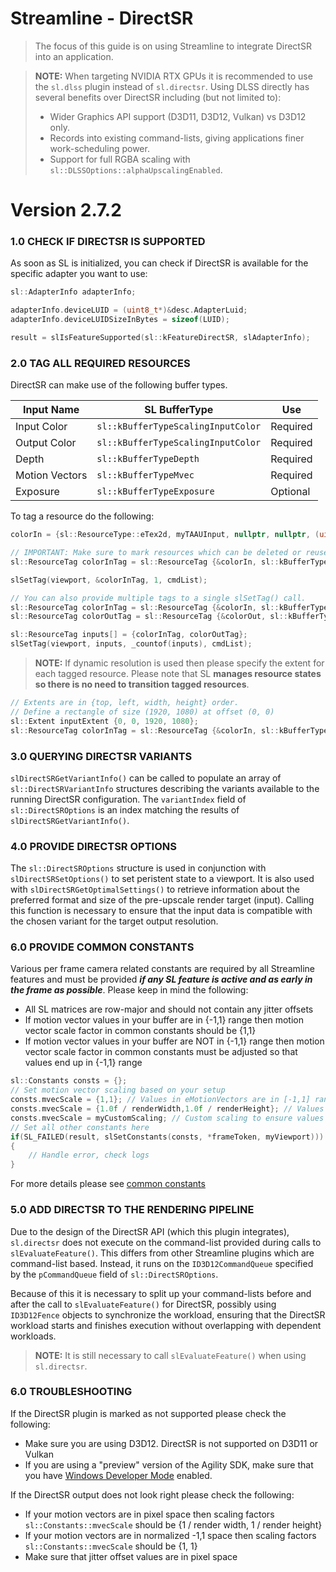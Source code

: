 Streamline - DirectSR
=======================

>The focus of this guide is on using Streamline to integrate DirectSR into an
application.

> **NOTE:**
> When targeting NVIDIA RTX GPUs it is recommended to use the `sl.dlss` plugin
> instead of `sl.directsr`. Using DLSS directly has several benefits over
> DirectSR including (but not limited to):
> - Wider Graphics API support (D3D11, D3D12, Vulkan) vs D3D12 only.
> - Records into existing command-lists, giving applications finer work-scheduling power.
> - Support for full RGBA scaling with `sl::DLSSOptions::alphaUpscalingEnabled`.

Version 2.7.2
=======

### 1.0 CHECK IF DIRECTSR IS SUPPORTED

As soon as SL is initialized, you can check if DirectSR is available for the specific adapter you want to use:

```cpp
sl::AdapterInfo adapterInfo;

adapterInfo.deviceLUID = (uint8_t*)&desc.AdapterLuid;
adapterInfo.deviceLUIDSizeInBytes = sizeof(LUID);

result = slIsFeatureSupported(sl::kFeatureDirectSR, slAdapterInfo);
```

### 2.0 TAG ALL REQUIRED RESOURCES

DirectSR can make use of the following buffer types.

| Input Name        | SL BufferType                         | Use      |
|-------------------|---------------------------------------|----------|
| Input Color       | `sl::kBufferTypeScalingInputColor`    | Required |
| Output Color      | `sl::kBufferTypeScalingInputColor`    | Required |
| Depth             | `sl::kBufferTypeDepth`                | Required |
| Motion Vectors    | `sl::kBufferTypeMvec`                 | Required |
| Exposure          | `sl::kBufferTypeExposure`             | Optional |

To tag a resource do the following:

```cpp
colorIn = {sl::ResourceType::eTex2d, myTAAUInput, nullptr, nullptr, (uint32_t) myTAAUResourceState };

// IMPORTANT: Make sure to mark resources which can be deleted or reused for other purposes within a frame as volatile
sl::ResourceTag colorInTag = sl::ResourceTag {&colorIn, sl::kBufferTypeScalingInputColor, sl::ResourceLifecycle::eOnlyValidNow};

slSetTag(viewport, &colorInTag, 1, cmdList);

// You can also provide multiple tags to a single slSetTag() call.
sl::ResourceTag colorInTag = sl::ResourceTag {&colorIn, sl::kBufferTypeScalingInputColor, sl::ResourceLifecycle::eOnlyValidNow};
sl::ResourceTag colorOutTag = sl::ResourceTag {&colorOut, sl::kBufferTypeScalingOutputColor, sl::ResourceLifecycle::eOnlyValidNow};

sl::ResourceTag inputs[] = {colorInTag, colorOutTag};
slSetTag(viewport, inputs, _countof(inputs), cmdList);
```

> **NOTE:**
> If dynamic resolution is used then please specify the extent for each tagged resource. Please note that SL **manages resource states so there is no need to transition tagged resources**.

```cpp
// Extents are in {top, left, width, height} order.
// Define a rectangle of size (1920, 1080) at offset (0, 0)
sl::Extent inputExtent {0, 0, 1920, 1080};
sl::ResourceTag colorInTag = sl::ResourceTag {&colorIn, sl::kBufferTypeScalingInputColor, sl::ResourceLifecycle::eOnlyValidNow, &inputExtent};
```

### 3.0 QUERYING DIRECTSR VARIANTS

`slDirectSRGetVariantInfo()` can be called to populate an array of
`sl::DirectSRVariantInfo` structures describing the variants available to the
running DirectSR configuration. The `variantIndex` field of
`sl::DirectSROptions` is an index matching the results of
`slDirectSRGetVariantInfo()`.

### 4.0 PROVIDE DIRECTSR OPTIONS

The `sl::DirectSROptions` structure is used in conjunction with
`slDirectSRSetOptions()` to set peristent state to a viewport. It is also used
with `slDirectSRGetOptimalSettings()` to retrieve information about the
preferred format and size of the pre-upscale render target (input). Calling this
function is necessary to ensure that the input data is compatible with the
chosen variant for the target output resolution.

### 6.0 PROVIDE COMMON CONSTANTS

Various per frame camera related constants are required by all Streamline features and must be provided ***if any SL feature is active and as early in the frame as possible***. Please keep in mind the following:

* All SL matrices are row-major and should not contain any jitter offsets
* If motion vector values in your buffer are in {-1,1} range then motion vector scale factor in common constants should be {1,1}
* If motion vector values in your buffer are NOT in {-1,1} range then motion vector scale factor in common constants must be adjusted so that values end up in {-1,1} range

```cpp
sl::Constants consts = {};
// Set motion vector scaling based on your setup
consts.mvecScale = {1,1}; // Values in eMotionVectors are in [-1,1] range
consts.mvecScale = {1.0f / renderWidth,1.0f / renderHeight}; // Values in eMotionVectors are in pixel space
consts.mvecScale = myCustomScaling; // Custom scaling to ensure values end up in [-1,1] range
// Set all other constants here
if(SL_FAILED(result, slSetConstants(consts, *frameToken, myViewport))) // constants are changing per frame so frame index is required
{
    // Handle error, check logs
}
```
For more details please see [common constants](ProgrammingGuide.md#2101-common-constants)

### 5.0 ADD DIRECTSR TO THE RENDERING PIPELINE

Due to the design of the DirectSR API (which this plugin integrates),
`sl.directsr` does not execute on the command-list provided during calls to
`slEvaluateFeature()`. This differs from other Streamline plugins which are
command-list based. Instead, it runs on the `ID3D12CommandQueue` specified by
the `pCommandQueue` field of `sl::DirectSROptions`.

Because of this it is necessary to split up your command-lists before and after
the call to `slEvaluateFeature()` for DirectSR, possibly using `ID3D12Fence`
objects to synchronize the workload, ensuring that the DirectSR workload starts
and finishes execution without overlapping with dependent workloads.

> **NOTE:**
> It is still necessary to call `slEvaluateFeature()` when using `sl.directsr`.

### 6.0 TROUBLESHOOTING

If the DirectSR plugin is marked as not supported please check the following:

* Make sure you are using D3D12. DirectSR is not supported on D3D11 or Vulkan
* If you are using a "preview" version of the Agility SDK, make sure that you
  have [Windows Developer Mode](https://learn.microsoft.com/en-us/windows/apps/get-started/enable-your-device-for-development)
  enabled.

If the DirectSR output does not look right please check the following:

* If your motion vectors are in pixel space then scaling factors `sl::Constants::mvecScale` should be {1 / render width, 1 / render height}
* If your motion vectors are in normalized -1,1 space then scaling factors `sl::Constants::mvecScale` should be {1, 1}
* Make sure that jitter offset values are in pixel space
